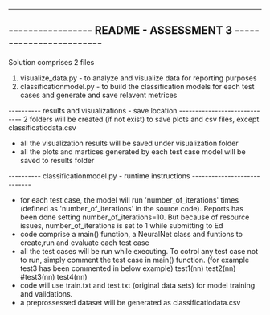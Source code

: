 ----------------------------------------------------------------
----------------- README - ASSESSMENT 3 ------------------------
----------------------------------------------------------------

Solution comprises 2 files

1. visualize_data.py - to analyze and visualize data for reporting purposes
2. classificationmodel.py - to build the classification models for each test cases and generate and save relavent metrices

---------- results and visualizations - save location -----------------------------
2 folders will be created (if not exist) to save plots and csv files, except classificatiodata.csv
- all the visualization results will be saved under visualization folder
- all the plots and martices generated by each test case model will be saved to results folder

---------- classificationmodel.py - runtime instructions ----------------------------
- for each test case, the model will run 'number_of_iterations' times (defined as 'number_of_iterations' in the source code). Reports has been done setting number_of_iterations=10. But because of resource issues, number_of_iterations is set to 1 while submitting to Ed
- code comprise a main() function, a NeuralNet class and funtions to create,run and evaluate each test case
- all the test cases will be run while executing. To cotrol any test case not to run, simply comment the test case in main() function. (for example test3 has been commented in below example)
    test1(nn)
    test2(nn)
    #test3(nn)
    test4(nn) 
- code will use train.txt and test.txt (original data sets) for model training and validations.
- a preprossessed dataset will be generated as classificatiodata.csv
